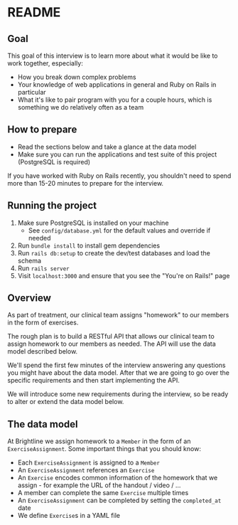 # README

## Goal

This goal of this interview is to learn more about what it would be like to work together, especially:

- How you break down complex problems
- Your knowledge of web applications in general and Ruby on Rails in particular
- What it's like to pair program with you for a couple hours, which is something we do relatively often as a team

## How to prepare

- Read the sections below and take a glance at the data model
- Make sure you can run the applications and test suite of this project (PostgreSQL is required)

If you have worked with Ruby on Rails recently, you shouldn't need to spend more than 15-20 minutes to prepare for the interview.

## Running the project

1. Make sure PostgreSQL is installed on your machine
   - See `config/database.yml` for the default values and override if needed
2. Run `bundle install` to install gem dependencies
3. Run `rails db:setup` to create the dev/test databases and load the schema
4. Run `rails server`
5. Visit `localhost:3000` and ensure that you see the "You're on Rails!" page

## Overview

As part of treatment, our clinical team assigns "homework" to our members in the form of exercises.

The rough plan is to build a RESTful API that allows our clinical team to assign homework to our members as needed. The API will use the data model described below.

We'll spend the first few minutes of the interview answering any questions you might have about the data model. After that we are going to go over the specific requirements and then start implementing the API.

We will introduce some new requirements during the interview, so be ready to alter or extend the data model below.

## The data model

At Brightline we assign homework to a `Member` in the form of an `ExerciseAssignment`. Some important things that you should know:

- Each `ExerciseAssignment` is assigned to a `Member`
- An `ExerciseAssignment` references an `Exercise`
- An `Exercise` encodes common information of the homework that we assign - for example the URL of the handout / video / ...
- A member can complete the same `Exercise` multiple times
- An `ExerciseAssignment` can be completed by setting the `completed_at` date
- We define `Exercise`s in a YAML file
